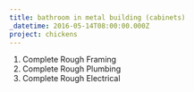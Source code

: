 ```yaml
---
title: bathroom in metal building (cabinets)
_datetime: 2016-05-14T08:00:00.000Z
project: chickens
---
```



1. Complete Rough Framing
2. Complete Rough Plumbing
3. Complete Rough Electrical